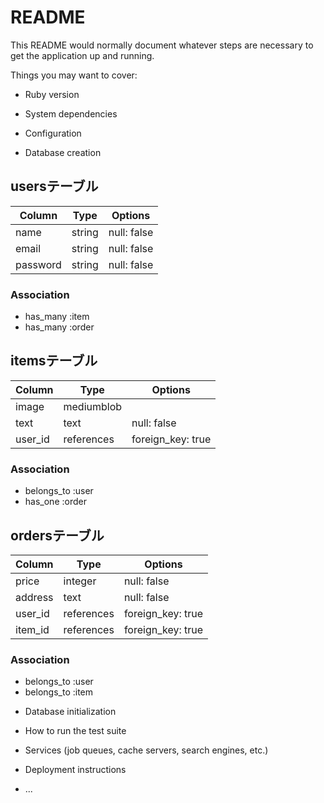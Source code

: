 # README

This README would normally document whatever steps are necessary to get the
application up and running.

Things you may want to cover:

* Ruby version

* System dependencies

* Configuration

* Database creation
## usersテーブル  
  
| Column   | Type   | Options     |  
| -------- | ------ | ----------- |  
| name     | string | null: false |  
| email    | string | null: false |  
| password | string | null: false |  
  
### Association  
- has_many :item  
- has_many :order  

## itemsテーブル  
  
| Column  | Type       | Options           |  
| ------- | ---------- | ----------------- |  
| image   | mediumblob |                   |  
| text    | text       | null: false       |  
| user_id | references | foreign_key: true |  
  
### Association  
- belongs_to :user  
- has_one :order  

## ordersテーブル  
  
| Column  | Type       | Options           |  
| ------- | ---------- | ----------------- |  
| price   | integer    | null: false       |  
| address | text       | null: false       |  
| user_id | references | foreign_key: true |  
| item_id | references | foreign_key: true |  
  
### Association  
- belongs_to :user  
- belongs_to :item  

* Database initialization

* How to run the test suite

* Services (job queues, cache servers, search engines, etc.)

* Deployment instructions

* ...
